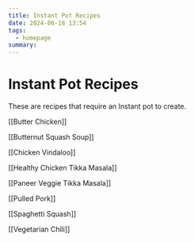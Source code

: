 ```yaml
---
title: Instant Pot Recipes
date: 2024-06-18 13:54
tags:
  - homepage
summary:
---
```


# Instant Pot Recipes

These are recipes that require an Instant pot to create. 

[[Butter Chicken]]

[[Butternut Squash Soup]]

[[Chicken Vindaloo]]

[[Healthy Chicken Tikka Masala]]

[[Paneer Veggie Tikka Masala]]

[[Pulled Pork]]

[[Spaghetti Squash]]

[[Vegetarian Chili]]
